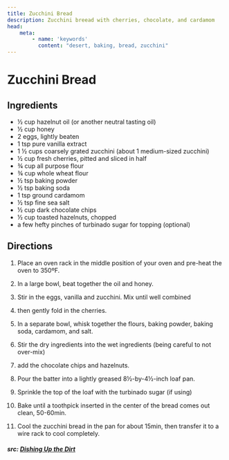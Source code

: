 ```yaml
---
title: Zucchini Bread
description: Zucchini breead with cherries, chocolate, and cardamom
head:
    meta:
        - name: 'keywords'
          content: "desert, baking, bread, zucchini"
---
```


# Zucchini Bread
## Ingredients
- &frac12; cup hazelnut oil (or another neutral tasting oil)
- &frac12; cup honey
- 2 eggs, lightly beaten
- 1 tsp pure vanilla extract
- 1 &frac12; cups coarsely grated zucchini (about 1 medium-sized zucchini)
- &frac12; cup fresh cherries, pitted and sliced in half
- &frac34; cup all purpose flour
- &frac34; cup whole wheat flour
- &frac12; tsp baking powder
- &frac12; tsp baking soda
- 1 tsp ground cardamom
- &frac12; tsp fine sea salt
- &frac12; cup dark chocolate chips
- &frac12; cup toasted hazelnuts, chopped
- a few hefty pinches of turbinado sugar for topping (optional)

## Directions
1. Place an oven rack in the middle position of your oven and pre-heat the oven to 350ºF.

2. In a large bowl, beat together the oil and honey.

3. Stir in the eggs, vanilla and zucchini. Mix until well combined

4. then gently fold in the cherries.

5. In a separate bowl, whisk together the flours, baking powder, baking soda, cardamom, and salt. 

6. Stir the dry ingredients into the wet ingredients (being careful to not over-mix)

7. add the chocolate chips and hazelnuts.

8. Pour the batter into a lightly greased 8&frac12;-by-4&frac12;-inch loaf pan.

9. Sprinkle the top of the loaf with the turbinado sugar (if using)

10. Bake until a toothpick inserted in the center of the bread comes out clean, 50-60min.

11. Cool the zucchini bread in the pan for about 15min, then transfer it to a wire rack to cool completely.

##### src: [Dishing Up the Dirt](https://dishingupthedirt.com/recipes/zucchini-bread-cherries-chocolate-cardamom/)